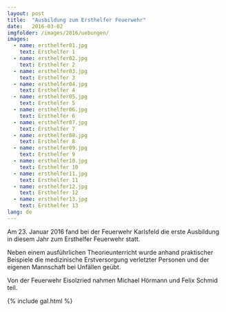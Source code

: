 ```yaml
---
layout: post
title:  "Ausbildung zum Ersthelfer Feuerwehr"
date:   2016-03-02
imgfolder: /images/2016/uebungen/
images:
  - name: ersthelfer01.jpg
    text: Ersthelfer 1
  - name: ersthelfer02.jpg
    text: Ersthelfer 2
  - name: ersthelfer03.jpg
    text: Ersthelfer 3
  - name: ersthelfer04.jpg
    text: Ersthelfer 4
  - name: ersthelfer05.jpg
    text: Ersthelfer 5
  - name: ersthelfer06.jpg
    text: Ersthelfer 6
  - name: ersthelfer07.jpg
    text: Ersthelfer 7
  - name: ersthelfer08.jpg
    text: Ersthelfer 8
  - name: ersthelfer09.jpg
    text: Ersthelfer 9
  - name: ersthelfer10.jpg
    text: Ersthelfer 10
  - name: ersthelfer11.jpg
    text: Ersthelfer 11
  - name: ersthelfer12.jpg
    text: Ersthelfer 12
  - name: ersthelfer13.jpg
    text: Ersthelfer 13
lang: de
---
```


Am 23. Januar 2016 fand bei der Feuerwehr Karlsfeld die erste Ausbildung in diesem Jahr zum Ersthelfer Feuerwehr statt.

Neben einem ausführlichen Theorieunterricht wurde anhand praktischer Beispiele die medizinische Erstversorgung verletzter Personen und der eigenen Mannschaft bei Unfällen geübt.

Von der Feuerwehr Eisolzried nahmen Michael Hörmann und Felix Schmid teil. 

{% include gal.html %}

